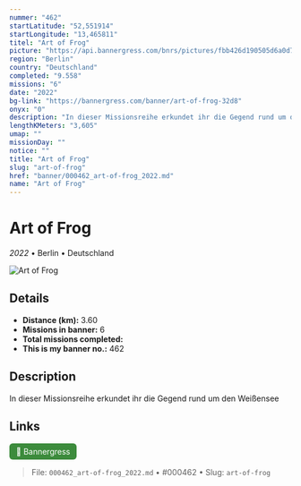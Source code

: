 ```yaml
---
nummer: "462"
startLatitude: "52,551914"
startLongitude: "13,465811"
titel: "Art of Frog"
picture: "https://api.bannergress.com/bnrs/pictures/fbb426d190505d6a0d7b13faa23e28ab"
region: "Berlin"
country: "Deutschland"
completed: "9.558"
missions: "6"
date: "2022"
bg-link: "https://bannergress.com/banner/art-of-frog-32d8"
onyx: "0"
description: "In dieser Missionsreihe erkundet ihr die Gegend rund um den Weißensee"
lengthKMeters: "3,605"
umap: ""
missionDay: ""
notice: ""
title: "Art of Frog"
slug: "art-of-frog"
href: "banner/000462_art-of-frog_2022.md"
name: "Art of Frog"
---
```

# Art of Frog

*2022* • Berlin • Deutschland

![Art of Frog](https://api.bannergress.com/bnrs/pictures/fbb426d190505d6a0d7b13faa23e28ab)



## Details
- **Distance (km):** 3.60
- **Missions in banner:** 6
- **Total missions completed:** 
- **This is my banner no.:** 462



## Description
In dieser Missionsreihe erkundet ihr die Gegend rund um den Weißensee



## Links
<a href="https://bannergress.com/banner/art-of-frog-32d8" target="_blank" style="display:inline-block;margin-right:8px;padding:6px 12px;background:#3c8b3c;color:#fff;text-decoration:none;border-radius:6px;">🔗 Bannergress</a>



> File: `000462_art-of-frog_2022.md` • #000462 • Slug: `art-of-frog`
